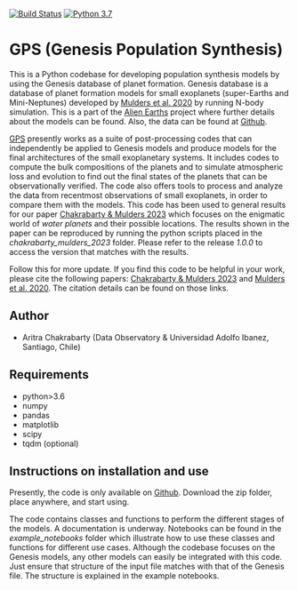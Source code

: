 [![Build Status](https://img.shields.io/badge/release-1.0.0-orange)](https://github.com/arcunique/Cplotter)
[![Python 3.7](https://img.shields.io/badge/python-3.7-blue.svg)](https://www.python.org/downloads/release/python-371/)

GPS (Genesis Population Synthesis)  
======

This is a Python codebase for developing population synthesis models by using the Genesis database of planet formation.
Genesis database is a database of planet formation models for small exoplanets (super-Earths and Mini-Neptunes) developed by 
[Mulders et al. 2020](https://ui.adsabs.harvard.edu/abs/2020ApJ...897...72M/abstract) by running N-body simulation. This is a part of the 
[Alien Earths](https://eos-nexus.org/genesis-database/) project where further details about the models can be found. Also,
the data can be found at [Github](https://github.com/GijsMulders/Genesis).

[GPS](https://github.com/arcunique/GPS) presently works as a suite of post-processing codes that can independently be applied
to Genesis models and produce models for the final architectures of the small exoplanetary systems. It includes codes to compute the
bulk compositions of the planets and to simulate atmospheric loss and evolution to find out the final states of the planets that can be
observationally verified. The code also offers tools to process and analyze the data from recentmost observations of small exoplanets, in 
order to compare them with the models. This code has been used to general results for our paper [Chakrabarty & Mulders 2023]() which
focuses on the enigmatic world of *water planets* and their possible locations. The results shown in the paper can be reproduced by running the python 
scripts placed in the *chakrabarty_mulders_2023* folder. Please refer to the release *1.0.0* to access the version that matches with the results.

Follow this for more update. If you find this code to be helpful in your work, please cite the following papers:
[Chakrabarty & Mulders 2023]() and [Mulders et al. 2020](https://ui.adsabs.harvard.edu/abs/2020ApJ...897...72M/abstract). The citation details can be found on those links.


Author
------
* Aritra Chakrabarty (Data Observatory & Universidad Adolfo Ibanez, Santiago, Chile)

Requirements
------------
* python>3.6
* numpy
* pandas
* matplotlib 
* scipy
* tqdm (optional)

Instructions on installation and use
------------------------------------
Presently, the code is only available on [Github](https://github.com/arcunique/GPS). Download the zip folder, place anywhere, and
start using.

The code contains classes and functions to perform the different stages of the models. A documentation is underway. Notebooks can be found in the 
*example_notebooks* folder which illustrate how to use these classes and functions for different use cases. Although the codebase focuses on the Genesis models, 
any other models can easily be integrated with this code. Just ensure that structure of the input file  matches with that of the Genesis file.
The structure is explained in the example notebooks. 







